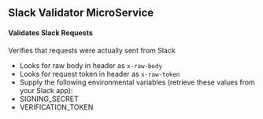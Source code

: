 ## Slack Validator MicroService

#### Validates Slack Requests
Verifies that requests were actually sent from Slack

- Looks for raw body in header as `x-raw-body`
- Looks for request token in header as `x-raw-token`
- Supply the following environmental variables (retrieve these values from your Slack app):
 - SIGNING_SECRET
 - VERIFICATION_TOKEN
